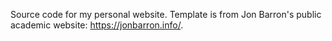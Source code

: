 Source code for my personal website. Template is from Jon Barron's public academic website: https://jonbarron.info/.
